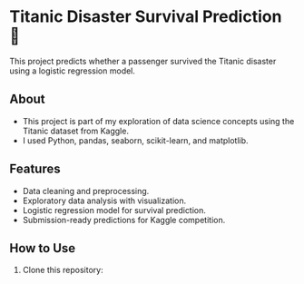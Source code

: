 # Titanic Disaster Survival Prediction 🚢

This project predicts whether a passenger survived the Titanic disaster using a logistic regression model.

## About
- This project is part of my exploration of data science concepts using the Titanic dataset from Kaggle.
- I used Python, pandas, seaborn, scikit-learn, and matplotlib.

## Features
- Data cleaning and preprocessing.
- Exploratory data analysis with visualization.
- Logistic regression model for survival prediction.
- Submission-ready predictions for Kaggle competition.

## How to Use
1. Clone this repository:
